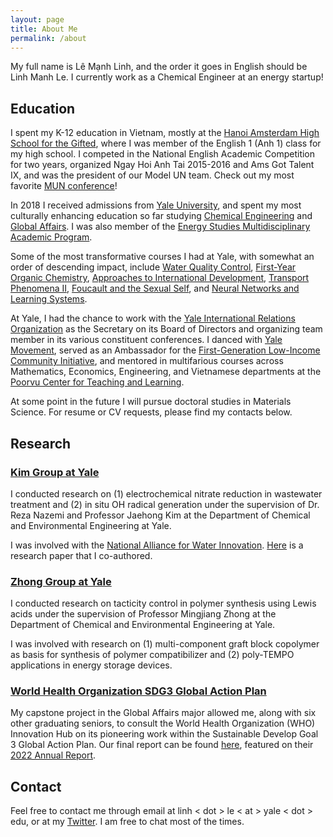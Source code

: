 ```yaml
---
layout: page
title: About Me
permalink: /about
---
```


My full name is Lê Mạnh Linh, and the order it goes in English should be Linh Manh Le. I currently work as a Chemical Engineer at an energy startup!

## Education

I spent my K-12 education in Vietnam, mostly at the [Hanoi Amsterdam High School for the Gifted](http://www.hn-ams.edu.vn/en), where I was member of the English 1 (Anh 1) class for my high school. I competed in the National English Academic Competition for two years, organized Ngay Hoi Anh Tai 2015-2016 and Ams Got Talent IX, and was the president of our Model UN team. Check out my most favorite [MUN conference](https://ivmun.org/)!

In 2018 I received admissions from [Yale University](https://yale.edu), and spent my most culturally enhancing education so far studying [Chemical Engineering](https://seas.yale.edu/departments/chemical-and-environmental-engineering) and [Global Affairs](https://jackson.yale.edu/academics/the-global-affairs-major/). I was also member of the [Energy Studies Multidisciplinary Academic Program](https://earth.yale.edu/energy-studies).

Some of the most transformative courses I had at Yale, with somewhat an order of descending impact, include [Water Quality Control](https://courses.yale.edu/?details&srcdb=201903&crn=10995), [First-Year Organic Chemistry](https://courses.yale.edu/?details&srcdb=201803&crn=10629), [Approaches to International Development](https://courses.yale.edu/?details&srcdb=202001&crn=27688), [Transport Phenomena II](https://courses.yale.edu/?details&srcdb=202101&crn=21832), [Foucault and the Sexual Self](https://courses.yale.edu/?details&srcdb=202201&crn=23790), and [Neural Networks and Learning Systems](https://courses.yale.edu/?details&srcdb=202103&crn=11124).

At Yale, I had the chance to work with the [Yale International Relations Organization](https://www.yira.org) as the Secretary on its Board of Directors and organizing team member in its various constituent conferences. I danced with [Yale Movement](https://www.youtube.com/c/YaleMovement), served as an Ambassador for the [First-Generation Low-Income Community Initiative](https://fgli.yalecollege.yale.edu/), and mentored in multifarious courses across Mathematics, Economics, Engineering, and Vietnamese departments at the [Poorvu Center for Teaching and Learning](https://poorvucenter.yale.edu/course-based-peer-tutors).

At some point in the future I will pursue doctoral studies in Materials Science. For resume or CV requests, please find my contacts below.

## Research

### [Kim Group at Yale](http://www.yaleseas.com/jaehongkim/)

I conducted research on (1) electrochemical nitrate reduction in wastewater treatment and (2) in situ OH radical generation under the supervision of Dr. Reza Nazemi and Professor Jaehong Kim at the Department of Chemical and Environmental Engineering at Yale.

I was involved with the [National Alliance for Water Innovation](https://www.nawihub.org/). [Here](https://pubs.acs.org/doi/10.1021/acsestengg.1c00282) is a research paper that I co-authored.

### [Zhong Group at Yale](https://zhongpolylab.yale.edu/)

I conducted research on tacticity control in polymer synthesis using Lewis acids under the supervision of Professor Mingjiang Zhong at the Department of Chemical and Environmental Engineering at Yale.

I was involved with research on (1) multi-component graft block copolymer as basis for synthesis of polymer compatibilizer and (2) poly-TEMPO applications in energy storage devices.

### [World Health Organization SDG3 Global Action Plan](https://www.who.int/initiatives/sdg3-global-action-plan)

My capstone project in the Global Affairs major allowed me, along with six other graduating seniors, to consult the World Health Organization (WHO) Innovation Hub on its pioneering work within the Sustainable Develop Goal 3 Global Action Plan. Our final report can be found [here](https://cdn.who.int/media/docs/default-source/global-action-plan/scaling-innovations-to-reach-sdg3-capstone-student-team.pdf?fbclid=IwAR3G4yuLqA3XJ31ffrn7JuOaMkOpmmRdOiRqp6jluij2ZBNPnwlf_ysVTfc), featured on their [2022 Annual Report](https://www.who.int/initiatives/sdg3-global-action-plan/progress-reports/2022?fbclid=IwAR3HnGl5e30LTyPyTho6Iv4DavEzT2Vgt8Y5gNroB_DIyPQ28fsyEPHgTeo).

## Contact

Feel free to contact me through email at linh &lt; dot &gt; le &lt; at &gt; yale &lt; dot &gt; edu, or at my [Twitter](http://twitter.com/Manh_Linh_Le). I am free to chat most of the times.